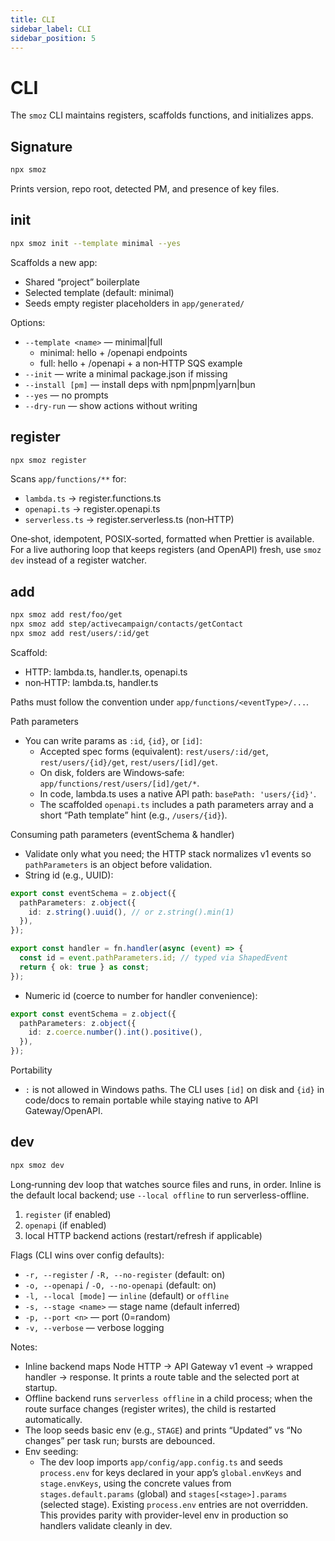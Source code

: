 ```yaml
---
title: CLI
sidebar_label: CLI
sidebar_position: 5
---
```


# CLI

The `smoz` CLI maintains registers, scaffolds functions, and initializes apps.

## Signature

```bash
npx smoz
```

Prints version, repo root, detected PM, and presence of key files.

## init

```bash
npx smoz init --template minimal --yes
```

Scaffolds a new app:

- Shared “project” boilerplate
- Selected template (default: minimal)
- Seeds empty register placeholders in `app/generated/`

Options:

- `--template <name>` — minimal|full
  - minimal: hello + /openapi endpoints
  - full: hello + /openapi + a non‑HTTP SQS example
- `--init` — write a minimal package.json if missing
- `--install [pm]` — install deps with npm|pnpm|yarn|bun
- `--yes` — no prompts
- `--dry-run` — show actions without writing

## register

```bash
npx smoz register
```

Scans `app/functions/**` for:

- `lambda.ts` → register.functions.ts
- `openapi.ts` → register.openapi.ts
- `serverless.ts` → register.serverless.ts (non‑HTTP)

One‑shot, idempotent, POSIX‑sorted, formatted when Prettier is available. For a live authoring loop that keeps registers (and OpenAPI) fresh, use `smoz dev` instead of a register watcher.

## add

```bash
npx smoz add rest/foo/get
npx smoz add step/activecampaign/contacts/getContact
npx smoz add rest/users/:id/get
```

Scaffold:

- HTTP: lambda.ts, handler.ts, openapi.ts
- non‑HTTP: lambda.ts, handler.ts

Paths must follow the convention under `app/functions/<eventType>/...`.

Path parameters

- You can write params as `:id`, `{id}`, or `[id]`:
  - Accepted spec forms (equivalent): `rest/users/:id/get`, `rest/users/{id}/get`, `rest/users/[id]/get`.
  - On disk, folders are Windows‑safe: `app/functions/rest/users/[id]/get/*`.
  - In code, lambda.ts uses a native API path: `basePath: 'users/{id}'`.
  - The scaffolded `openapi.ts` includes a path parameters array and a short “Path template” hint (e.g., `/users/{id}`).

Consuming path parameters (eventSchema & handler)

- Validate only what you need; the HTTP stack normalizes v1 events so `pathParameters` is an object before validation.
- String id (e.g., UUID):

```ts
export const eventSchema = z.object({
  pathParameters: z.object({
    id: z.string().uuid(), // or z.string().min(1)
  }),
});

export const handler = fn.handler(async (event) => {
  const id = event.pathParameters.id; // typed via ShapedEvent
  return { ok: true } as const;
});
```

- Numeric id (coerce to number for handler convenience):

```ts
export const eventSchema = z.object({
  pathParameters: z.object({
    id: z.coerce.number().int().positive(),
  }),
});
```

Portability

- `:` is not allowed in Windows paths. The CLI uses `[id]` on disk and `{id}` in code/docs to remain portable while staying native to API Gateway/OpenAPI.

## dev

```bash
npx smoz dev
```

Long‑running dev loop that watches source files and runs, in order. Inline is the default local backend; use `--local offline` to run serverless-offline.

1. `register` (if enabled)
2. `openapi` (if enabled)
3. local HTTP backend actions (restart/refresh if applicable)

Flags (CLI wins over config defaults):

- `-r, --register` / `-R, --no-register` (default: on)
- `-o, --openapi` / `-O, --no-openapi` (default: on)
- `-l, --local [mode]` — `inline` (default) or `offline`
- `-s, --stage <name>` — stage name (default inferred)
- `-p, --port <n>` — port (0=random)
- `-v, --verbose` — verbose logging

Notes:

- Inline backend maps Node HTTP → API Gateway v1 event → wrapped handler → response. It prints a route table and the selected port at startup.
- Offline backend runs `serverless offline` in a child process; when the route surface changes (register writes), the child is restarted automatically.
- The loop seeds basic env (e.g., `STAGE`) and prints “Updated” vs “No changes” per task run; bursts are debounced.
- Env seeding:
  - The dev loop imports `app/config/app.config.ts` and seeds `process.env` for keys declared in your app’s `global.envKeys` and `stage.envKeys`, using the concrete values from `stages.default.params` (global) and `stages[<stage>].params` (selected stage). Existing `process.env` entries are not overridden. This provides parity with provider-level env in production so handlers validate cleanly in dev.
